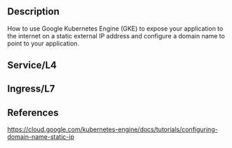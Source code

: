 # 

## Description

How to use Google Kubernetes Engine (GKE) to expose your application to the internet on a static external IP address and configure a domain name to point to your application.


## Service/L4

## Ingress/L7


## References
https://cloud.google.com/kubernetes-engine/docs/tutorials/configuring-domain-name-static-ip

